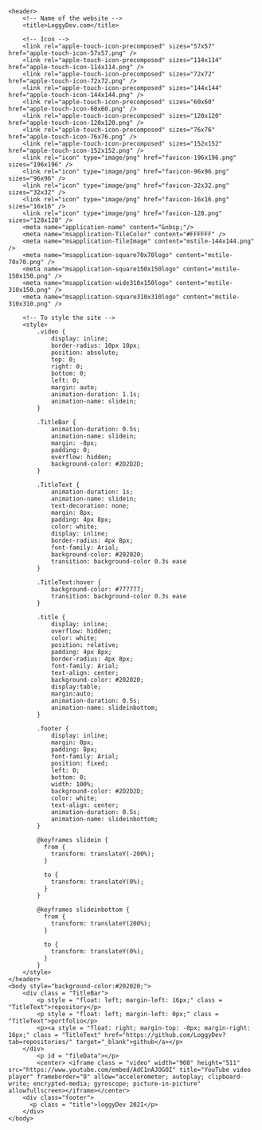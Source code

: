 
	<header>
		<!-- Name of the website -->
		<title>LoggyDev.com</title>
		
		<!-- Icon -->
		<link rel="apple-touch-icon-precomposed" sizes="57x57" href="apple-touch-icon-57x57.png" />
		<link rel="apple-touch-icon-precomposed" sizes="114x114" href="apple-touch-icon-114x114.png" />
		<link rel="apple-touch-icon-precomposed" sizes="72x72" href="apple-touch-icon-72x72.png" />
		<link rel="apple-touch-icon-precomposed" sizes="144x144" href="apple-touch-icon-144x144.png" />
		<link rel="apple-touch-icon-precomposed" sizes="60x60" href="apple-touch-icon-60x60.png" />
		<link rel="apple-touch-icon-precomposed" sizes="120x120" href="apple-touch-icon-120x120.png" />
		<link rel="apple-touch-icon-precomposed" sizes="76x76" href="apple-touch-icon-76x76.png" />
		<link rel="apple-touch-icon-precomposed" sizes="152x152" href="apple-touch-icon-152x152.png" />
		<link rel="icon" type="image/png" href="favicon-196x196.png" sizes="196x196" />
		<link rel="icon" type="image/png" href="favicon-96x96.png" sizes="96x96" />
		<link rel="icon" type="image/png" href="favicon-32x32.png" sizes="32x32" />
		<link rel="icon" type="image/png" href="favicon-16x16.png" sizes="16x16" />
		<link rel="icon" type="image/png" href="favicon-128.png" sizes="128x128" />
		<meta name="application-name" content="&nbsp;"/>
		<meta name="msapplication-TileColor" content="#FFFFFF" />
		<meta name="msapplication-TileImage" content="mstile-144x144.png" />
		<meta name="msapplication-square70x70logo" content="mstile-70x70.png" />
		<meta name="msapplication-square150x150logo" content="mstile-150x150.png" />
		<meta name="msapplication-wide310x150logo" content="mstile-310x150.png" />
		<meta name="msapplication-square310x310logo" content="mstile-310x310.png" />

		<!-- To style the site -->
		<style>
			.video {
				display: inline;
				border-radius: 10px 10px;
			    position: absolute;
			    top: 0; 
			    right: 0;
			    bottom: 0; 
			    left: 0;
			    margin: auto;
			    animation-duration: 1.1s;
  				animation-name: slidein;
			}

			.TitleBar {
				animation-duration: 0.5s;
  				animation-name: slidein;
				margin: -8px;
				padding: 0;
				overflow: hidden;
				background-color: #2D2D2D;
			}

			.TitleText {
				animation-duration: 1s;
  				animation-name: slidein;
				text-decoration: none;
				margin: 8px;
				padding: 4px 8px;
				color: white;
				display: inline;
				border-radius: 4px 8px;
				font-family: Arial;
				background-color: #202020; 
				transition: background-color 0.3s ease
			}

			.TitleText:hover {
				background-color: #777777;
				transition: background-color 0.3s ease
			}

			.title {
				display: inline;
				overflow: hidden;
				color: white;
				position: relative;
				padding: 4px 8px;
				border-radius: 4px 8px;
				font-family: Arial;
				text-align: center;
				background-color: #202020;
				display:table; 
				margin:auto;
				animation-duration: 0.5s;
  				animation-name: slideinbottom;
			}

			.footer {
				display: inline;
				margin: 0px;
				padding: 8px;
				font-family: Arial;
				position: fixed;
				left: 0;
				bottom: 0;
				width: 100%;
				background-color: #2D2D2D;
				color: white;
				text-align: center;
				animation-duration: 0.5s;
  				animation-name: slideinbottom;
			}

			@keyframes slidein {
			  from {
			    transform: translateY(-200%);
			  }

			  to {
			    transform: translateY(0%);
			  }
			}

			@keyframes slideinbottom {
			  from {
			    transform: translateY(200%);
			  }

			  to {
			    transform: translateY(0%);
			  }
			}
		</style>
	</header>
	<body style="background-color:#202020;">
		<div class = "TitleBar"> 
			<p style = "float: left; margin-left: 16px;" class = "TitleText">repository</p>
			<p style = "float: left; margin-left: 0px;" class = "TitleText">portfolio</p>
			<p><a style = "float: right; margin-top: -8px; margin-right: 16px;" class = "TitleText" href="https://github.com/LoggyDev?tab=repositories/" target="_blank">github</a></p>
		</div>
			<p id = "fileData"></p>
			<center> <iframe class = "video" width="908" height="511" src="https://www.youtube.com/embed/AdC1nAJOGOI" title="YouTube video player" frameborder="0" allow="accelerometer; autoplay; clipboard-write; encrypted-media; gyroscope; picture-in-picture" allowfullscreen></iframe></center>
		<div class="footer">
		  <p class = "title">loggyDev 2021</p>
		</div>
	</body>


